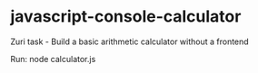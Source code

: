 # javascript-console-calculator
Zuri task - Build a basic arithmetic calculator without a frontend

Run: node calculator.js
